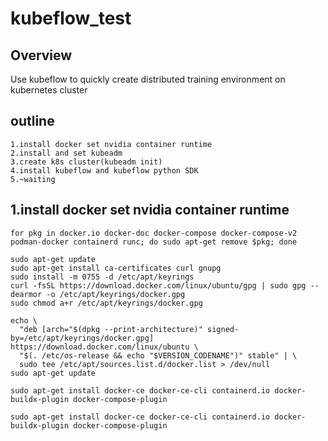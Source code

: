 # kubeflow_test
## Overview
Use kubeflow to quickly create distributed training environment on kubernetes cluster
## outline
```
1.install docker set nvidia container runtime
2.install and set kubeadm
3.create k8s cluster(kubeadm init)
4.install kubeflow and kubeflow python SDK
5.~waiting
```
## 1.install docker set nvidia container runtime
```
for pkg in docker.io docker-doc docker-compose docker-compose-v2 podman-docker containerd runc; do sudo apt-get remove $pkg; done
```

```
sudo apt-get update
sudo apt-get install ca-certificates curl gnupg
sudo install -m 0755 -d /etc/apt/keyrings
curl -fsSL https://download.docker.com/linux/ubuntu/gpg | sudo gpg --dearmor -o /etc/apt/keyrings/docker.gpg
sudo chmod a+r /etc/apt/keyrings/docker.gpg

echo \
  "deb [arch="$(dpkg --print-architecture)" signed-by=/etc/apt/keyrings/docker.gpg] https://download.docker.com/linux/ubuntu \
  "$(. /etc/os-release && echo "$VERSION_CODENAME")" stable" | \
  sudo tee /etc/apt/sources.list.d/docker.list > /dev/null
sudo apt-get update
```

```
sudo apt-get install docker-ce docker-ce-cli containerd.io docker-buildx-plugin docker-compose-plugin
```

```
sudo apt-get install docker-ce docker-ce-cli containerd.io docker-buildx-plugin docker-compose-plugin
```


